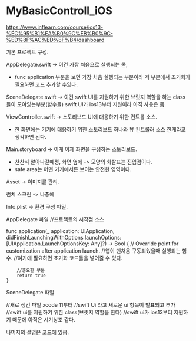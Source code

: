 # MyBasicControll_iOS

https://www.inflearn.com/course/ios13-%EC%95%B1%EA%B0%9C%EB%B0%9C-%ED%8F%AC%ED%8F%B4/dashboard


기본 프로젝트 구성.

AppDelegate.swift -> 이건 가장 처음으로 실행되는 콛,
 - func application 부분을 보면 가장 처음 실행되는 부분이라 저 부분에서 초기화가 필요하면 코드 추가할 수있다.


SceneDelegate.swift -> 이건 swift UI를 지원하기 위한 브릿지 역할을 하는 class 들이 모여있는부분(함수들)  swift UI가 ios13부터 지원이라 아직 사용은 좀.


ViewController.swift -> 스토리보드 UI에 대응하기 위한 컨트롤 소스.
 - 한 화면에는 기기에 대응하기 위한 스토리보드 하나와 뷰 컨트롤러 소스 한개라고 생각하면 된다.

Main.storyboard -> 이게 이제 화면을 구성하는 스토리보드.
 - 찬찬히 알아나갈예정, 화면 옆에 -> 모양의 화살표는 진입점이다.
 - safe area는 어떤 기기에서든 보이는 안전한 영역이다.

Asset -> 이미지를 관리.

런치 스크린 -> 나중에

Info.plist -> 환경 구성 파일.


AppDelegate 파일 //프로젝트의 시작점 소스

func application(_ application: UIApplication, didFinishLaunchingWithOptions launchOptions: [UIApplication.LaunchOptionsKey: Any]?) -> Bool {
        // Override point for customization after application launch.
        //앱이 맨처음 구동되었을때 실행되는 함수.
        //여기에 필요하면 초기화 코드들을 넣어줄 수 있다.
        
        //중요한 부분
        return true
    }

SceneDelegate  파일

//새로 생긴 파일 xcode 11부터
//swift Ui 라고 새로운 ui 항목이 발표되고 추가
//swift ui를 지원하기 위한 class(브릿지 역할을 한다)
//swift ui가 ios13부터 지원하기 때문에 아직은 시기상조 같다.


나머지의 설명은 코드에 있음.

